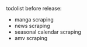 todolist before release:
- manga scraping
- news scraping
- seasonal calendar scraping
- amv scraping
